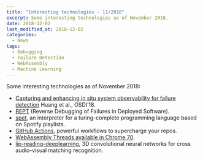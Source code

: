 ```yaml
---
title: "Interesting technologies - 11/2018"
excerpt: Some interesting technologies as of November 2018.
date: 2018-12-02
last_modified_at: 2018-12-02
categories:
  - News
tags:
  - Debugging
  - Failure Detection
  - WebAssembly
  - Machine Learning
---
```


Some interesting technologies as of November 2018:

- [Capturing and enhancing in situ system observability for failure detection](https://github.com/KamitaniLab/DeepImageReconstruction) Huang et al., OSDI’18.
- [REPT](https://www.usenix.org/conference/osdi18/presentation/weidong) (Reverse Debugging of Failures in Deployed Software).
- [spet](http://h313.info/spet/), an interpreter for a turing-complete programming language based on Spotify playlists.
- [GitHub Actions](https://github.com/features/actions), powerful workflows to supercharge your repos.
- [WebAssembly Threads available in Chrome 70](https://developers.google.com/web/updates/2018/10/wasm-threads).
- [lip-reading-deeplearning](https://github.com/astorfi/lip-reading-deeplearning), 3D convolutional neural networks for cross audio-visual matching recognition.